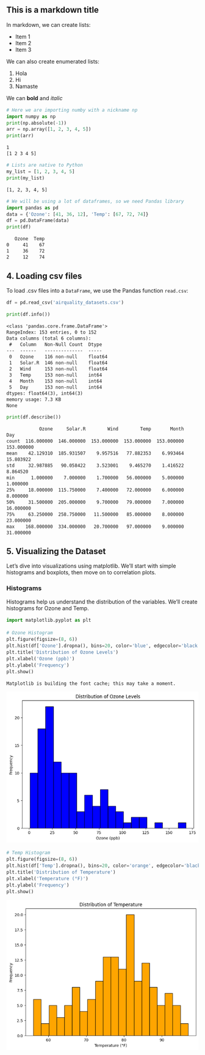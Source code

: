 ## This is a markdown title

In markdown, we can create lists:

- Item 1
- Item 2
- Item 3

We can also create enumerated lists:

1. Hola
2. Hi
3. Namaste

We can **bold** and *italic*


```python
# Here we are importing numby with a nickname np
import numpy as np
print(np.absolute(-1))
arr = np.array([1, 2, 3, 4, 5])
print(arr)
```

    1
    [1 2 3 4 5]
    


```python
# Lists are native to Python
my_list = [1, 2, 3, 4, 5]
print(my_list)
```

    [1, 2, 3, 4, 5]
    


```python
# We will be using a lot of dataframes, so we need Pandas library
import pandas as pd
data = {'Ozone': [41, 36, 12], 'Temp': [67, 72, 74]}
df = pd.DataFrame(data)
print(df)
```

       Ozone  Temp
    0     41    67
    1     36    72
    2     12    74
    

## 4. Loading csv files

To load .csv files into a `DataFrame`, we use the Pandas function `read.csv`:


```python
df = pd.read_csv('airquality_datasets.csv')
```


```python
print(df.info())
```

    <class 'pandas.core.frame.DataFrame'>
    RangeIndex: 153 entries, 0 to 152
    Data columns (total 6 columns):
     #   Column   Non-Null Count  Dtype  
    ---  ------   --------------  -----  
     0   Ozone    116 non-null    float64
     1   Solar.R  146 non-null    float64
     2   Wind     153 non-null    float64
     3   Temp     153 non-null    int64  
     4   Month    153 non-null    int64  
     5   Day      153 non-null    int64  
    dtypes: float64(3), int64(3)
    memory usage: 7.3 KB
    None
    


```python
print(df.describe())
```

                Ozone     Solar.R        Wind        Temp       Month         Day
    count  116.000000  146.000000  153.000000  153.000000  153.000000  153.000000
    mean    42.129310  185.931507    9.957516   77.882353    6.993464   15.803922
    std     32.987885   90.058422    3.523001    9.465270    1.416522    8.864520
    min      1.000000    7.000000    1.700000   56.000000    5.000000    1.000000
    25%     18.000000  115.750000    7.400000   72.000000    6.000000    8.000000
    50%     31.500000  205.000000    9.700000   79.000000    7.000000   16.000000
    75%     63.250000  258.750000   11.500000   85.000000    8.000000   23.000000
    max    168.000000  334.000000   20.700000   97.000000    9.000000   31.000000
    

## 5. Visualizing the Dataset

Let’s dive into visualizations using matplotlib. We’ll start with simple histograms and boxplots, then move on to correlation plots.

### Histograms
Histograms help us understand the distribution of the variables. We’ll create histograms for Ozone and Temp.


```python
import matplotlib.pyplot as plt

# Ozone Histogram
plt.figure(figsize=(8, 6))
plt.hist(df['Ozone'].dropna(), bins=20, color='blue', edgecolor='black')
plt.title('Distribution of Ozone Levels')
plt.xlabel('Ozone (ppb)')
plt.ylabel('Frequency')
plt.show()
```

    Matplotlib is building the font cache; this may take a moment.
    


    
![png](Tut2_Python_Pena_092024_files/Tut2_Python_Pena_092024_9_1.png)
    



```python
# Temp Histogram
plt.figure(figsize=(8, 6))
plt.hist(df['Temp'].dropna(), bins=20, color='orange', edgecolor='black')
plt.title('Distribution of Temperature')
plt.xlabel('Temperature (°F)')
plt.ylabel('Frequency')
plt.show()
```


    
![png](Tut2_Python_Pena_092024_files/Tut2_Python_Pena_092024_10_0.png)
    



```python

```
